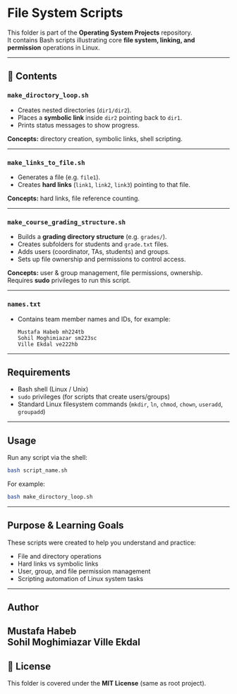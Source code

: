# File System Scripts

This folder is part of the **Operating System Projects** repository.  
It contains Bash scripts illustrating core **file system, linking, and permission** operations in Linux.

---

## 📂 Contents

### `make_diroctory_loop.sh`
- Creates nested directories (`dir1/dir2`).  
- Places a **symbolic link** inside `dir2` pointing back to `dir1`.  
- Prints status messages to show progress.

**Concepts:** directory creation, symbolic links, shell scripting.

---

###  `make_links_to_file.sh`
- Generates a file (e.g. `file1`).  
- Creates **hard links** (`link1`, `link2`, `link3`) pointing to that file.  

**Concepts:** hard links, file reference counting.

---

###  `make_course_grading_structure.sh`
- Builds a **grading directory structure** (e.g. `grades/`).  
- Creates subfolders for students and `grade.txt` files.  
- Adds users (coordinator, TAs, students) and groups.  
- Sets up file ownership and permissions to control access.

**Concepts:** user & group management, file permissions, ownership.  
 Requires **sudo** privileges to run this script.

---

###  `names.txt`
- Contains team member names and IDs, for example:
  ```
  Mustafa Habeb mh224tb
  Sohil Moghimiazar sm223sc
  Ville Ekdal ve222hb
  ```

---

##  Requirements

- Bash shell (Linux / Unix)  
- `sudo` privileges (for scripts that create users/groups)  
- Standard Linux filesystem commands (`mkdir`, `ln`, `chmod`, `chown`, `useradd`, `groupadd`)  

---

##  Usage

Run any script via the shell:
```bash
bash script_name.sh
```

For example:
```bash
bash make_diroctory_loop.sh
```

---

##  Purpose & Learning Goals

These scripts were created to help you understand and practice:
- File and directory operations  
- Hard links vs symbolic links  
- User, group, and file permission management  
- Scripting automation of Linux system tasks

---

##  Author

**Mustafa Habeb**  
**Sohil Moghimiazar**
**Ville Ekdal**
---

## 📜 License

This folder is covered under the **MIT License** (same as root project).
